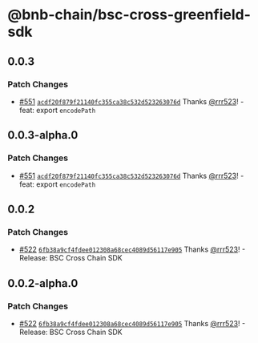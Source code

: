 # @bnb-chain/bsc-cross-greenfield-sdk

## 0.0.3

### Patch Changes

- [#551](https://github.com/bnb-chain/greenfield-js-sdk/pull/551)
  [`acdf20f879f21140fc355ca38c532d523263076d`](https://github.com/bnb-chain/greenfield-js-sdk/commit/acdf20f879f21140fc355ca38c532d523263076d)
  Thanks [@rrr523](https://github.com/rrr523)! - feat: export `encodePath`

## 0.0.3-alpha.0

### Patch Changes

- [#551](https://github.com/bnb-chain/greenfield-js-sdk/pull/551)
  [`acdf20f879f21140fc355ca38c532d523263076d`](https://github.com/bnb-chain/greenfield-js-sdk/commit/acdf20f879f21140fc355ca38c532d523263076d)
  Thanks [@rrr523](https://github.com/rrr523)! - feat: export `encodePath`

## 0.0.2

### Patch Changes

- [#522](https://github.com/bnb-chain/greenfield-js-sdk/pull/522)
  [`6fb38a9cf4fdee012308a68cec4089d56117e905`](https://github.com/bnb-chain/greenfield-js-sdk/commit/6fb38a9cf4fdee012308a68cec4089d56117e905)
  Thanks [@rrr523](https://github.com/rrr523)! - Release: BSC Cross Chain SDK

## 0.0.2-alpha.0

### Patch Changes

- [#522](https://github.com/bnb-chain/greenfield-js-sdk/pull/522)
  [`6fb38a9cf4fdee012308a68cec4089d56117e905`](https://github.com/bnb-chain/greenfield-js-sdk/commit/6fb38a9cf4fdee012308a68cec4089d56117e905)
  Thanks [@rrr523](https://github.com/rrr523)! - Release: BSC Cross Chain SDK

